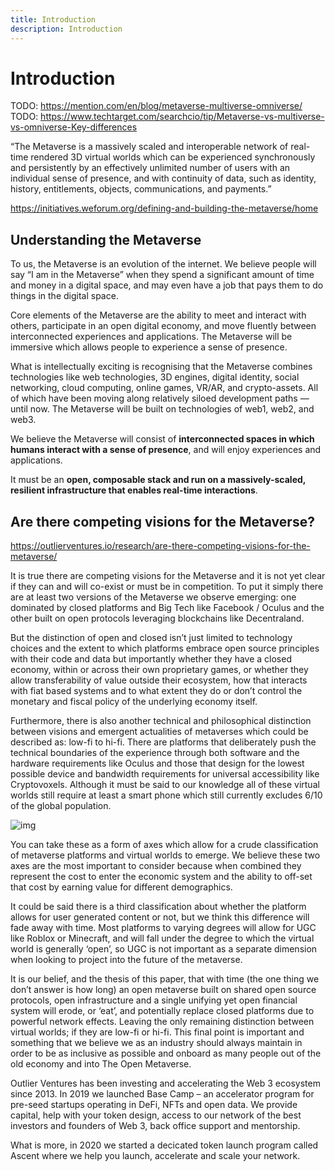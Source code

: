 ```yaml
---
title: Introduction 
description: Introduction
---
```

# Introduction

TODO: https://mention.com/en/blog/metaverse-multiverse-omniverse/
TODO: https://www.techtarget.com/searchcio/tip/Metaverse-vs-multiverse-vs-omniverse-Key-differences


“The Metaverse is a massively scaled and interoperable network of real-time rendered 3D virtual worlds which can be experienced synchronously and persistently by an effectively unlimited number of users with an individual sense of presence, and with continuity of data, such as identity, history, entitlements, objects, communications, and payments.”





https://initiatives.weforum.org/defining-and-building-the-metaverse/home



## Understanding the Metaverse

To us, the Metaverse is an evolution of the internet. We believe people will say “I am in the Metaverse” when they spend a significant amount of time and money in a digital space, and may even have a job that pays them to do things in the digital space.

Core elements of the Metaverse are the ability to meet and interact with others, participate in an open digital economy, and move fluently between interconnected experiences and applications. The Metaverse will be immersive which allows people to experience a sense of presence.

What is intellectually exciting is recognising that the Metaverse combines technologies like web technologies, 3D engines, digital identity, social networking, cloud computing, online games, VR/AR, and crypto-assets. All of which have been moving along relatively siloed development paths — until now. The Metaverse will be built on technologies of web1, web2, and web3.

We believe the Metaverse will consist of **interconnected spaces in which humans interact with a sense of presence**, and will enjoy experiences and applications.

It must be an **open, composable stack and run on a massively-scaled, resilient infrastructure that enables real-time interactions**.



## Are there competing visions for the Metaverse?

https://outlierventures.io/research/are-there-competing-visions-for-the-metaverse/

It is true there are competing visions for the Metaverse and it is not yet clear if they can and will co-exist or must be in competition. To put it simply there are at least two versions of the Metaverse we observe emerging: one dominated by closed platforms and Big Tech like Facebook / Oculus and the other built on open protocols leveraging blockchains like Decentraland.

But the distinction of open and closed isn’t just limited to technology choices and the extent to which platforms embrace open source principles with their code and data but importantly whether they have a closed economy, within or across their own proprietary games, or whether they allow transferability of value outside their ecosystem, how that interacts with fiat based systems and to what extent they do or don’t control the monetary and fiscal policy of the underlying economy itself.

Furthermore, there is also another technical and philosophical distinction between visions and emergent actualities of metaverses which could be described as: low-fi to hi-fi. There are platforms that deliberately push the technical boundaries of the experience through both software and the hardware requirements like Oculus and those that design for the lowest possible device and bandwidth requirements for universal accessibility like Cryptovoxels. Although it must be said to our knowledge all of these virtual worlds still require at least a smart phone which still currently excludes 6/10 of the global population.

![img](https://outlierventures.io/wp-content/uploads/2021/02/Screenshot-2021-02-16-at-10.05.20.png)

You can take these as a form of axes which allow for a crude classification of metaverse platforms and virtual worlds to emerge. We believe these two axes are the most important to consider because when combined they represent the cost to enter the economic system and the ability to off-set that cost by earning value for different demographics.

It could be said there is a third classification about whether the platform allows for user generated content or not, but we think this difference will fade away with time. Most platforms to varying degrees will allow for UGC like Roblox or Minecraft, and will fall under the degree to which the virtual world is generally ‘open’, so UGC is not important as a separate dimension when looking to project into the future of the metaverse.

It is our belief, and the thesis of this paper, that with time (the one thing we don’t answer is how long) an open metaverse built on shared open source protocols, open infrastructure and a single unifying yet open financial system will erode, or ‘eat’, and potentially replace closed platforms due to powerful network effects. Leaving the only remaining distinction between virtual worlds; if they are low-fi or hi-fi. This final point is important and something that we believe we as an industry should always maintain in order to be as inclusive as possible and onboard as many people out of the old economy and into The Open Metaverse.

Outlier Ventures has been investing and accelerating the Web 3 ecosystem since 2013. In 2019 we launched Base Camp – an accelerator program for pre-seed startups operating in DeFi, NFTs and open data. We provide capital, help with your token design, access to our network of the best investors and founders of Web 3, back office support and mentorship.

What is more, in 2020 we started a decicated token launch program called Ascent where we help you launch, accelerate and scale your network.

